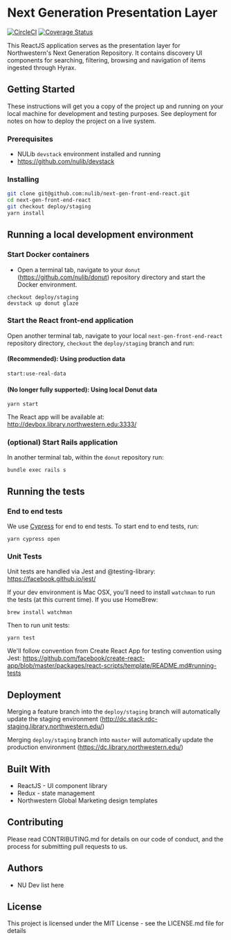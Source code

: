 # Next Generation Presentation Layer

[![CircleCI](https://circleci.com/gh/nulib/next-gen-front-end-react.svg?style=svg)](https://circleci.com/gh/nulib/next-gen-front-end-react) [![Coverage Status](https://coveralls.io/repos/github/nulib/next-gen-front-end-react/badge.svg?branch=deploy/staging)](https://coveralls.io/github/nulib/next-gen-front-end-react?branch=deploy/staging)

This ReactJS application serves as the presentation layer for Northwestern's Next Generation Repository. It contains discovery UI components for searching, filtering, browsing and navigation of items ingested through Hyrax.

## Getting Started

These instructions will get you a copy of the project up and running on your local machine for development and testing purposes. See deployment for notes on how to deploy the project on a live system.

### Prerequisites

- NULib `devstack` environment installed and running
- https://github.com/nulib/devstack

### Installing

```bash
git clone git@github.com:nulib/next-gen-front-end-react.git
cd next-gen-front-end-react
git checkout deploy/staging
yarn install
```

## Running a local development environment

### Start Docker containers

- Open a terminal tab, navigate to your `donut` (https://github.com/nulib/donut) repository directory and start the Docker environment.

```
checkout deploy/staging
devstack up donut glaze
```

### Start the React front-end application

Open another terminal tab, navigate to your local `next-gen-front-end-react` repository directory, `checkout` the `deploy/staging` branch and run:

#### (Recommended): Using production data

```bash
start:use-real-data
```

#### (No longer fully supported): Using local Donut data

```
yarn start
```

The React app will be available at: http://devbox.library.northwestern.edu:3333/

### (optional) Start Rails application

In another terminal tab, within the `donut` repository run:

```
bundle exec rails s
```

## Running the tests

### End to end tests

We use [Cypress](https://www.cypress.io/) for end to end tests. To start end to end tests, run:

```
yarn cypress open
```

### Unit Tests

Unit tests are handled via Jest and @testing-library:
https://facebook.github.io/jest/

If your dev environment is Mac OSX, you'll need to install `watchman` to run the tests (at this current time). If you use HomeBrew:

```
brew install watchman
```

Then to run unit tests:

```
yarn test
```

We'll follow convention from Create React App for testing convention using Jest:
https://github.com/facebook/create-react-app/blob/master/packages/react-scripts/template/README.md#running-tests

## Deployment

Merging a feature branch into the `deploy/staging` branch will automatically update the staging environment (http://dc.stack.rdc-staging.library.northwestern.edu/)

Merging `deploy/staging` branch into `master` will automatically update the production environment (https://dc.library.northwestern.edu/)

## Built With

- ReactJS - UI component library
- Redux - state management
- Northwestern Global Marketing design templates

## Contributing

Please read CONTRIBUTING.md for details on our code of conduct, and the process for submitting pull requests to us.

## Authors

- NU Dev list here

## License

This project is licensed under the MIT License - see the LICENSE.md file for details
